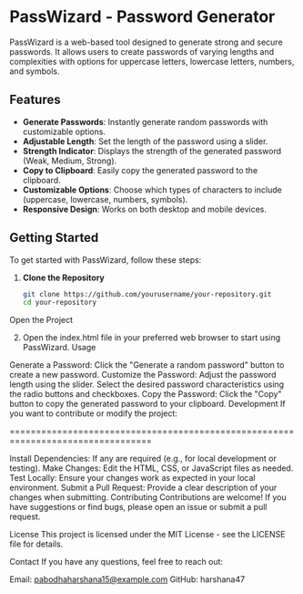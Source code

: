 # PassWizard - Password Generator

PassWizard is a web-based tool designed to generate strong and secure passwords. It allows users to create passwords of varying lengths and complexities with options for uppercase letters, lowercase letters, numbers, and symbols.

## Features

- **Generate Passwords**: Instantly generate random passwords with customizable options.
- **Adjustable Length**: Set the length of the password using a slider.
- **Strength Indicator**: Displays the strength of the generated password (Weak, Medium, Strong).
- **Copy to Clipboard**: Easily copy the generated password to the clipboard.
- **Customizable Options**: Choose which types of characters to include (uppercase, lowercase, numbers, symbols).
- **Responsive Design**: Works on both desktop and mobile devices.

## Getting Started

To get started with PassWizard, follow these steps:

1. **Clone the Repository**

   ```bash
   git clone https://github.com/yourusername/your-repository.git
   cd your-repository
Open the Project

2. Open the index.html file in your preferred web browser to start using PassWizard.
Usage

Generate a Password: Click the "Generate a random password" button to create a new password.
Customize the Password:
Adjust the password length using the slider.
Select the desired password characteristics using the radio buttons and checkboxes.
Copy the Password: Click the "Copy" button to copy the generated password to your clipboard.
Development
If you want to contribute or modify the project:

=================================================================================

Install Dependencies: If any are required (e.g., for local development or testing).
Make Changes: Edit the HTML, CSS, or JavaScript files as needed.
Test Locally: Ensure your changes work as expected in your local environment.
Submit a Pull Request: Provide a clear description of your changes when submitting.
Contributing
Contributions are welcome! If you have suggestions or find bugs, please open an issue or submit a pull request.

License
This project is licensed under the MIT License - see the LICENSE file for details.

Contact
If you have any questions, feel free to reach out:

Email: pabodhaharshana15@example.com
GitHub: harshana47
